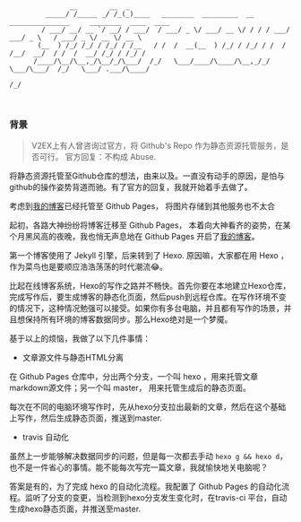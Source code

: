 ```
 

               __        __  _                                                                          
         _____/ /_____ _/ /_(_)____   ________  _________  __  _______________     ________  ____  ____ 
        / ___/ __/ __ `/ __/ / ___/  / ___/ _ \/ ___/ __ \/ / / / ___/ ___/ _ \   / ___/ _ \/ __ \/ __ \
       (__  ) /_/ /_/ / /_/ / /__   / /  /  __(__  ) /_/ / /_/ / /  / /__/  __/  / /  /  __/ /_/ / /_/ /
      /____/\__/\__,_/\__/_/\___/  /_/   \___/____/\____/\__,_/_/   \___/\___/  /_/   \___/ .___/\____/ 
                                                                                         /_/            

                                                                         

```
                                                                     
### 背景

>V2EX上有人曾咨询过官方，将 Github's Repo 作为静态资源托管服务，是否可行。
>官方回复：不构成 Abuse.

将静态资源托管至Github仓库的想法，由来以及。一直没有动手的原因，是怕与github的操作姿势背道而驰。有了官方的回复，我就开始着手去做了。

考虑到[我的博客](https://tiredoy.github.io)已经托管至 Github Pages， 将图片存储到其他服务也不太合



起初，各路大神纷纷将博客迁移至 Github Pages， 本着向大神看齐的姿势，在某个月黑风高的夜晚，我也悄无声息地在 Github Pages 开启了[我的博客](https://tiredoy.github.io)。



第一个博客使用了 Jekyll 引擎，后来转到了 Hexo. 原因嘛，大家都在用 Hexo ，作为菜鸟也是要顺应浩浩荡荡的时代潮流😂。



比起在线博客系统，Hexo的写作之路并不畅快。首先你要在本地建立Hexo仓库，完成写作后，要生成博客的静态化页面，然后push到远程仓库。在写作环境不变的情况下，这种情况勉强可以接受。如果你有多台电脑，并且都有写作的场景，并且想保持所有环境的博客数据同步。那么Hexo绝对是一个梦魇。



基于以上的烦恼，我做了以下几件事情：

- 文章源文件与静态HTML分离


在 Github Pages 仓库中，分出两个分支，一个叫 hexo ，用来托管文章markdown源文件；另一个叫 master， 用来托管生成后的静态页面。

每次在不同的电脑环境写作时，先从hexo分支拉出最新的文章，然后在这个基础上写作，然后生成静态页面，推送到master.

- travis 自动化

虽然上一步能够解决数据同步的问题，但是每一次都去手动 `hexo g && hexo d`，也不是一件省心的事情。能不能每次写完一篇文章，我就愉快地关电脑呢？

答案是有的，为了完成 hexo 的自动化流程。我配置了 Github Pages 的自动化流程。监听了分支的变更，当检测到hexo分支发生变化时，在travis-ci 平台，自动生成hexo静态页面，并推送至master.
